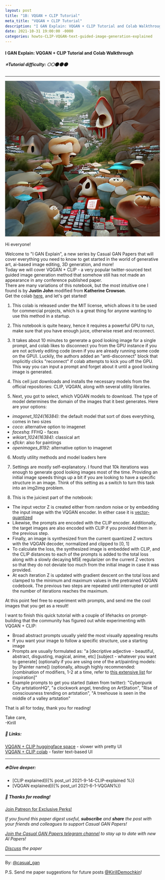 ```yaml
---
layout: post
title: "1B: VQGAN + CLIP Tutorial"
meta_title: "VQGAN + CLIP Tutorial"
description: "I GAN Explain: VQGAN + CLIP Tutorial and Colab Walkthrough by Casual GAN Papers"
date: 2021-10-31 19:00:00 -0000
categories: howto-CLIP-VQGAN-text-guided-image-generation-explained
---
```


#### I GAN Explain: VQGAN + CLIP Tutorial and Colab Walkthrough

##### ⭐Tutorial difficulty: 🌕🌕🌑🌑🌑

***

![VQGAN + CLIP teaser](/assets/images/clipvqgan_teaser.png "VQGAN + CLIP Teaser")

Hi everyone!

Welcome to "I GAN Explain", a new series by Casual GAN Papers that will cover everything you need to know to get started in the world of generative art, ai-based image editing, 3D generation, and more!  
Today we will cover VQGAN + CLIP - a very popular twitter-sourced text guided image generation method that somehow still has not made an appearance in any conference published paper.  
There are many variations of this notebook, but the most intuitive one I found is by **Justin John** modified from **Katherine Crowson**.  
Get the colab [here](https://colab.research.google.com/github/justinjohn0306/VQGAN-CLIP/blob/main/VQGAN%2BCLIP_%28z%2Bquantize_method_with_augmentations%2C_user_friendly_interface%29.ipynb?authuser=1#scrollTo=c2505191-1756-4e5d-b9a8-33af798ad879), and let's get started!  

1) This colab is released under the MIT license, which allows it to be used for commercial projects, which is a great thing for anyone wanting to use this method in a startup.  

2) This notebook is quite heavy, hence it requires a powerful GPU to run, make sure that you have enough juice, otherwise reset and reconnect.  

3) It takes about 10 minutes to generate a good looking image for a single prompt, and colab likes to disconnect you from the GPU instance if you are not actively editing code (even if you are already running some code on the GPU). Luckily, the authors added an "anti-disconnect" block that implicitly clicks "reconnect" if colab attempts to kick you off the GPU. This way you can input a prompt and forget about it until a good looking image is generated.  

4) This cell just downloads and installs the necessary models from the official repositories: CLIP, VQGAN, along with several utility libraries.  

5) Next, you got to select, which VQGAN models to download. The type of model determines the domain of the images that it best generates.
Here are your options:  
- *imagenet_1024(16384)*: the default model that sort of does everything, comes in two sizes  
- *coco*: alternative option to imagenet  
- *faceshq*: FFHQ - faces  
- *wikiart_1024(16384)*: classical art  
- *sflckr*: also for paintings  
- *openimages_8192*: alternative option to imagenet  

6) Mostly utility methods and model loaders here  

7) Settings are mostly self-explanatory. I found that 10k iterations was enough to generate good looking images most of the time. Providing an initial image speeds things up a bit if you are looking to have a specific structure in an image. Think of this setting as a switch to turn this task into an img2img problem.

8) This is the juiciest part of the notebook:  
- The input vector Z is created either from random noise or by embedding the input image with the VQGAN encoder. In either case it is [vector-quantized](https://t.me/casual_gan/46)  
- Likewise, the prompts are encoded with the CLIP encoder. Additionally, the target images are also encoded with CLIP if you provided them in the previous step.  
- Finally, an image is synthesized from the current quantized Z vectors with the VQGAN decoder, normalized and clipped to \[0, 1\]  
- To calculate the loss, the synthesized image is embedded with CLIP, and the CLIP distances to each of the prompts is added to the total loss along with a slowly decaying MSE regularizer on the current Z vectors so that they do not deviate too much from the initial image in case it was provided.  
- At each iteration Z is updated with gradient descent on the total loss and clamped to the minimum and maximum values in the pretrained VQGAN codebook. The previous two steps are repeated until interrupted or until the number of iterations reaches the maximum.  

At this point feel free to experiment with prompts, and send me the cool images that you get as a result!

I want to finish this quick tutorial with a couple of lifehacks on prompt-building that the community has figured out while experimenting with VQGAN + CLIP:  
- Broad abstract prompts usually yield the most visually appealing results  
- If you want your image to follow a specific structure, use a starting image  
- Prompts are usually formulated as: "a \[decriptive adjective - beautiful, abstract, disgusting, magical, anime, etc\] \[subject - whatever you want to generate\] (optionally if you are using one of the art/painting models: by \[Painter name\]) (optionally, altough highly recommended: \[combination of modifiers, 1-2 at a time, refer to [this extensive list](https://imgur.com/a/SnSIQRu) for inspiration\]"  
- Example prompts to get you started (taken from twitter): "Cyberpunk City artstationHQ", "a clockwork angel, trending on ArtStation", "Rise of consciousness trending on artstation", "A treehouse is seen in the middle of a valley artstation"  

That is all for today, thank you for reading!

Take care,  
-Kirill  

##### 🔗 Links:
[VQGAN + CLIP huggingface space](https://huggingface.co/spaces/akhaliq/VQGAN_CLIP) - slower with pretty UI  
[VQGAN + CLIP colab](https://colab.research.google.com/drive/1L8oL-vLJXVcRzCFbPwOoMkPKJ8-aYdPN#scrollTo=g7EDme5RYCrt) - faster text-based UI

***

##### 🔥 Dive deeper:  
- [CLIP explained]({% post_url 2021-9-14-CLIP-explained %})  
- [VQGAN explained]({% post_url 2021-6-1-VQGAN%})

##### 👋 Thanks for reading!
<a href="https://www.patreon.com/bePatron?u=53448948" data-patreon-widget-type="become-patron-button">Join Patreon for Exclusive Perks!</a><script async src="https://c6.patreon.com/becomePatronButton.bundle.js"></script>

*If you found this paper digest useful, **subscribe** and **share** the post with your friends and colleagues to support Casual GAN Papers!*

*[Join the Casual GAN Papers telegram channel](https://t.me/joinchat/KeutnzlvetRkZGZi) to stay up to date with new AI Papers!*

*[Discuss](https://t.me/casual_gans_chat) the paper*

***

By: [@casual_gan](https://t.me/joinchat/KeutnzlvetRkZGZi)

P.S. Send me paper suggestions for future posts
[@KirillDemochkin](mailto:kdemochkin@gmail.com)!
